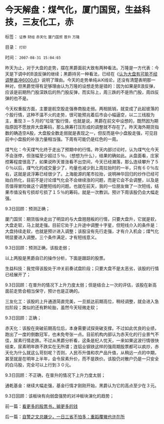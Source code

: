# 今天解盘：煤气化，厦门国贸，生益科技，三友化工，赤

标签： `证券` `财经` `赤天化` `厦门国贸` `普升` `万隆` 

目录： `打印`

时间： `2007-08-31 15:04:03`

昨天为止，对于大盘的走势，摆在黑爵面前大致有两种看法。万隆是一方代表：今天是下调中的B浪反弹的继续；黑爵持另一种看法，已经在《[认为大盘有可能不经调整直冲6000点](../../../2007/8/30/大盘有可能不经调整直冲6000点(周末更正为5500点).md)》说明了理由。今天的走势单纯从K线论，还没有清楚表明那一种对，但黑爵觉得有足够理由认为万隆的设想走势是错的：因为如果是B浪反弹，应该是前期热门股深跌后的热门股反弹，而实际上，周三跌的不是热门股，周四反弹的也不是。

今天权重股方面，主要是航空股走强券商股走弱。两相抵销，就变成了此起彼落的个股行情，这种不温不火的走势，很可能预兆着后市会小幅逼空，以二三线股为主，重现３－５月的“垃圾”股行情，也就是说，黑爵在前文中设想的，既然因为期指原因不愿放弃大盘筹码，那么换筹打压形成的调整就不存在了。昨天海外期货指数的确造空A股，大盘股全数走弱就是表现之一，但反而是中小盘股走强，可见目前中小盘股的补涨力量相当强。下周有可能仍是红色的一周。

煤气化：今天煤气化终于走出了预期中的行情。昨天内部讨论时，认为煤气化今天不会涨停，但涨幅至少超过５％，（想想为什么），结果的确如此。从盘面看，庄家控筹程度很高了，如果说昨天普涨看不出空间，今天已经潮落，那么连续攀升了５０％以后，煤气化的成交量少了，均量也减少到上周拉抬时的一半，只有６０％左右，这就是说浮筹已经很少了。上海能源的尾市拉抬，说明神华回归的炒作已经可始白热化，目前不是讨论煤气化会不会继续涨的问题，而是它会不会调整，以及是否值得冒险做这个调整短线的问题。也就在前天，我的一位朋友做了一次短线，结果市值没有亏损却亏损了１５％的筹码，就是一次教训。预计下周该股仍会大幅走强。

9.3日回顾：预测正确；

厦门国贸：期货版块走出了明显的与大盘翘翘板的行情，只要大盘升，它就是软，大盘走软，马上就走强。目前它处于上升途中调整十字星，但短线介入的条件是：大盘持续走软，也就是预计进入调整；该股没有先行走强，才有介入机会；煤气化明显要进入调整。三个条件满足，才有短线意义。

9.3日回顾：预测正确，该股走弱；

以上两股是黑爵自已的操作分析，下面是跟踪的股票。

生益科技：我觉得该股处于冲关前奏试盘阶段；只要大盘不是太恶劣，该股的行情已经展开了；

9.3日回顾：在普升的情况下上升力度太弱；但是结合上一次的评估，该股在新高面前走势会相当保守，预计也是正确的。

三友化工：该股的上升通道简直完美，一旦抵达前期高位，稍经调整，就会进入急拉阶段；类似的还有黔轮胎，虽然今天轻微走软；

9.3日回顾：正确；

赤天化：该股在突破前期高位后，本身需要试探突破支撑。不过如此优良的业绩，跑出了一度的倒数冠军，也未免夸张一点。目前机构内部认为赤天化的行业景气不佳，尿素行情走跌。不过从黑爵分析看，这条是杞人忧天，一来如果这波行情很快结束，尿素明年跌不跌实在无所谓；连铝业钢铁这样的强周期股票都可以疯炒，赤天化为什么就这么苛刻呢？否则，人民币升值和农产品升值，从稍远一点的中期，甚至就是在明年上半年，会令尿素升价，而不是跌价。该股仍对散户仍是一只安全的白马股，完全可以上行到３０元。

9.3日回顾：不正确，在普升的情况下上升力度太弱；

通乾基金：继续大幅走强，基金行情才刚刚开始，黑爵认为它的高点至少在３元。

9.3日回顾：该板块有向弱盘强势的对冲板块演化的趋势；



前一篇：[看更多的股票书，输更多的钱](../../../2007/8/31/看更多的股票书，输更多的钱.md)

后一篇：[自警之文总嫌少，一日三省不怕多：重蹈覆辙也许在所](../../../2007/8/31/自警之文总嫌少，一日三省不怕多：重蹈覆辙也许在所.md)